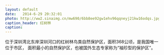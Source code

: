 ```yaml
---
layout: default
date:   2014-6-29 20:32:01
photo: http://ww2.sinaimg.cn/mw690/6bb8ee92gw1ehv96qqneyj21kw16odqs.jpg
caption_header: 红树林
caption: 
---
```


位于深圳湾北东岸深圳河口的红树林鸟类自然保护区，面积368公顷，是我国唯一位于市区， 面积最小的自然保护区，也被国外生态专家称为“袖珍型的保护区”。